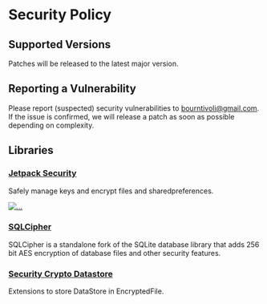 # Security Policy

## Supported Versions

Patches will be released to the latest major version.

## Reporting a Vulnerability

Please report (suspected) security vulnerabilities to bourntivoli@gmail.com. If the issue is confirmed, we will release a patch as soon as possible depending on complexity.

## Libraries
### [Jetpack Security](https://developer.android.com/jetpack/androidx/releases/security)
Safely manage keys and encrypt files and sharedpreferences.

[<img src="https://1.bp.blogspot.com/-GBGJnjPsAPU/XlCPTMZWc7I/AAAAAAAAOsc/swQjcH-BA2AYJ73SnpFSI97U3xZFWT9zgCLcBGAsYHQ/s1600/0_WefQBkBtLer3zIo6.png" alt="..." height="">](https://android-developers.googleblog.com/2020/02/data-encryption-on-android-with-jetpack.html)

### [SQLCipher](https://github.com/sqlcipher/sqlcipher)
SQLCipher is a standalone fork of the SQLite database library that adds 256 bit AES encryption of database files and other security features.

### [Security Crypto Datastore](https://github.com/osipxd/encrypted-datastore)
Extensions to store DataStore in EncryptedFile.
